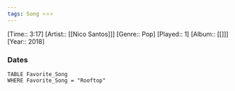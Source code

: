 ```yaml
---
tags: Song ⭐⭐⭐ 
---
```

[Time:: 3:17]
[Artist:: [[Nico Santos]]]
[Genre:: Pop]
[Played:: 1]
[Album:: [[]]]
[Year:: 2018]
### Dates
````dataview
TABLE Favorite_Song
WHERE Favorite_Song = "Rooftop"
````